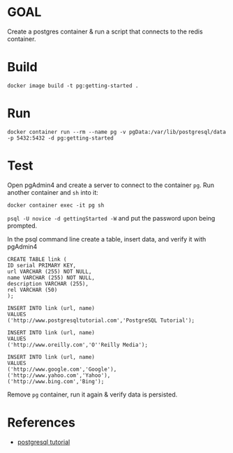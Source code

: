 # GOAL

Create a postgres container & run a script that connects to the redis container.

# Build

`docker image build -t pg:getting-started .`

# Run

`docker container run --rm --name pg -v pgData:/var/lib/postgresql/data -p 5432:5432 -d pg:getting-started`

# Test

Open pgAdmin4 and create a server to connect to the container `pg`. Run another container and `sh` into it:

`docker container exec -it pg sh`

`psql -U novice -d gettingStarted -W` and put the password upon being prompted.

In the psql command line create a table, insert data, and verify it with pgAdmin4

```
CREATE TABLE link (
ID serial PRIMARY KEY,
url VARCHAR (255) NOT NULL,
name VARCHAR (255) NOT NULL,
description VARCHAR (255),
rel VARCHAR (50)
);

INSERT INTO link (url, name)
VALUES
('http://www.postgresqltutorial.com','PostgreSQL Tutorial');

INSERT INTO link (url, name)
VALUES
('http://www.oreilly.com','O''Reilly Media');

INSERT INTO link (url, name)
VALUES
('http://www.google.com','Google'),
('http://www.yahoo.com','Yahoo'),
('http://www.bing.com','Bing');
```

Remove `pg` container, run it again & verify data is persisted.

# References

* [postgresql tutorial](https://www.postgresqltutorial.com/postgresql-insert/)
